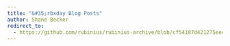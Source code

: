 ```yaml
---
title: "&#35;rbxday Blog Posts"
author: Shane Becker
redirect_to:
  - https://github.com/rubinius/rubinius-archive/blob/cf54187d421275eec7d2db0abd5d4c059755b577/_posts/2011-08-05-rbxday-blog-posts.markdown
---
```

